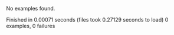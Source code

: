 No examples found.


Finished in 0.00071 seconds (files took 0.27129 seconds to load)
0 examples, 0 failures

